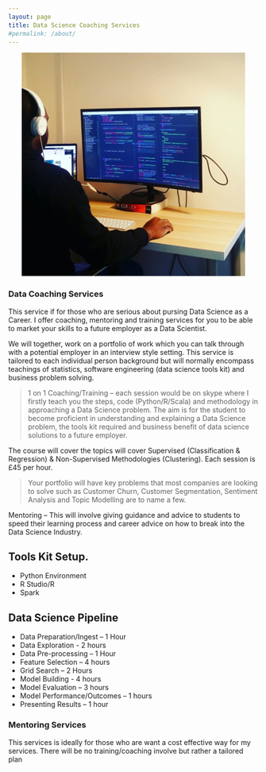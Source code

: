```yaml
---
layout: page
title: Data Science Coaching Services
#permalink: /about/
---
```


<p align="center">
  <img width="450" height="450" src="https://raw.githubusercontent.com/Fiifi2015/Fiifi2015.github.io/master/images/photo1.jpeg">
</p>

### Data Coaching Services
This service if for those who are serious about pursing Data Science as a Career. I offer coaching, mentoring and training services for you to be able to market your skills to a future employer as a Data Scientist.

We will together, work on a portfolio of work which you can talk through with a potential employer in an interview style setting.  This service is tailored to each individual person background but will normally encompass teachings of statistics, software engineering (data science tools kit) and business problem solving.


> 1 on 1 Coaching/Training – each session would be on skype where I firstly teach you the steps, code (Python/R/Scala) and methodology in approaching a Data Science problem. The aim is for the student to become proficient in understanding and explaining a Data Science problem, the tools kit required and business benefit of data science solutions to a future employer.

The course will cover the topics will cover Supervised (Classification & Regression) & Non-Supervised Methodologies (Clustering). Each session is £45 per hour.

> Your portfolio will have key problems that most companies are looking to solve such as Customer Churn, Customer Segmentation,  Sentiment Analysis and Topic Modelling are to name a few.

Mentoring – This will involve giving guidance and advice to students to speed their learning process and career advice on how to break into the Data Science Industry.

## Tools Kit Setup.
- Python Environment
- R Studio/R
- Spark

## Data Science Pipeline

- Data Preparation/Ingest – 1 Hour
- Data Exploration - 2 hours
- Data Pre-processing – 1 Hour
- Feature Selection – 4 hours
- Grid Search – 2 Hours
- Model Building - 4 hours
- Model Evaluation – 3 hours
- Model Performance/Outcomes – 1 hours
- Presenting Results – 1 hour


### Mentoring Services
This services is ideally for those who are want a cost effective way for my services. There will be no training/coaching involve but rather a tailored plan

